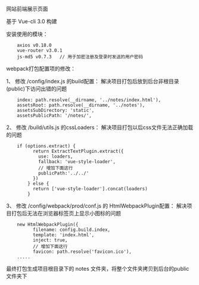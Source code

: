 网站前端展示页面

基于 Vue-cli 3.0 构建

安装使用的模块：
 
        axios v0.18.0
        vue-router v3.0.1
        js-md5 v0.7.3   // 用于加密注册及登录时发送的用户密码
 
webpack打包配置项的修改：
    
1、 修改 /config/index.js 的build配置：
    解决项目打包后放到后台非根目录(public)下访问出错的问题

        index: path.resolve(__dirname, '../notes/index.html'),
        assetsRoot: path.resolve(__dirname, '../notes'),
        assetsSubDirectory: 'static',
        assetsPublicPath: '/notes/',    
        
2、 修改 /build/utils.js 的cssLoaders：
    解决项目打包以后css文件无法正确加载的问题
    
        if (options.extract) {
              return ExtractTextPlugin.extract({
                use: loaders,
                fallback: 'vue-style-loader',
                // 增加下面这行
                publicPath:'../../'
              })
            } else {
              return ['vue-style-loader'].concat(loaders)
            }

3、 修改 /config/webpack/prod/conf.js 的 HtmlWebpackPlugin配置：
    解决项目打包后无法在浏览器标签页上显示小图标的问题
    
        new HtmlWebpackPlugin({
              filename: config.build.index,
              template: 'index.html',
              inject: true,
              // 增加下面这行
              favicon: path.resolve('favicon.ico'),
        .....

最终打包生成项目根目录下的 notes 文件夹，将整个文件夹拷贝到后台的public文件夹下
